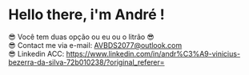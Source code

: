 # Hello there, i'm André !
😎 Você tem duas opção ou eu ou o litrão 😎<br>
😎 Contact me via e-mail: AVBDS2077@outlook.com <br>
😎 Linkedin ACC: https://www.linkedin.com/in/andr%C3%A9-vinicius-bezerra-da-silva-72b010238/?original_referer=
